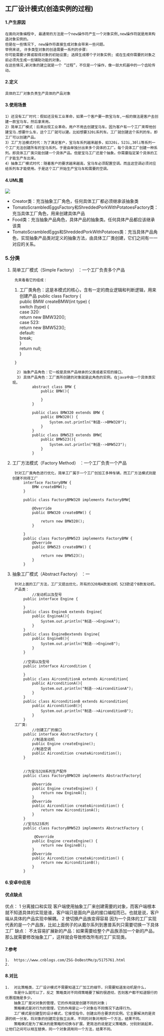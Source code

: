 ##	工厂设计模式(创造实例的过程)
####	1.产生原因
	在面向对象编程中, 最通常的方法是一个new操作符产生一个对象实例,new操作符就是用来构造对象实例的。
	但是在一些情况下, new操作符直接生成对象会带来一些问题。
	举例来说, 许多类型对象的创造需要一系列的步骤:
	你可能需要计算或取得对象的初始设置; 选择生成哪个子对象实例; 或在生成你需要的对象之前必须先生成一些辅助功能的对象。
	在这些情况,新对象的建立就是一个 “过程”，不仅是一个操作，像一部大机器中的一个齿轮传动。


####	2.定义
	具体的工厂对象负责生产具体的产品对象

####	3.使用场景

    1）还没有工厂时代：假如还没有工业革命，如果一个客户要一款宝马车,一般的做法是客户去创建一款宝马车，然后拿来用。
    2）简单工厂模式：后来出现工业革命。用户不用去创建宝马车。因为客户有一个工厂来帮他创建宝马.想要什么车，这个工厂就可以建。比如想要320i系列车。工厂就创建这个系列的车。即工厂可以创建产品。
    3）工厂方法模式时代：为了满足客户，宝马车系列越来越多，如320i，523i,30li等系列一个工厂无法创建所有的宝马系列。于是由单独分出来多个具体的工厂。每个具体工厂创建一种系列。即具体工厂类只能创建一个具体产品。但是宝马工厂还是个抽象。你需要指定某个具体的工厂才能生产车出来。
    4）抽象工厂模式时代：随着客户的要求越来越高，宝马车必须配置空调。而且这空调必须对应给系列车才能使用。于是这个工厂开始生产宝马车和需要的空调。

####	4.UML图
![](https://images0.cnblogs.com/blog/383187/201309/09183202-52f92a4d2ab04e23916d997400564be1.png)

- Creator类：充当抽象工厂角色，任何具体工厂都必须继承该抽象类
- TomatoScrambledEggsFactory和ShreddedPorkWithPotatoesFactory类：充当具体工厂角色，用来创建具体产品
- Food类：充当抽象产品角色，具体产品的抽象类。任何具体产品都应该继承该类
- TomatoScrambledEggs和ShreddedPorkWithPotatoes类：充当具体产品角色，实现抽象产品类对定义的抽象方法，由具体工厂类创建，它们之间有一一对应的关系。

### 5.分类

1. 简单工厂模式（Simple Factory）  ：一个工厂负责多个产品

		先来看看它的组成：
   	  1) 工厂类角色：这是本模式的核心，含有一定的商业逻辑和判断逻辑，用来创建产品
		    public class Factory {  
		        public BMW createBMW(int type) {  
		            switch (type) {  
		            case 320:  
		                return new BMW320();  
		            case 523:  
		                return new BMW523();  	      
		            default:  
		                break;  
		            }  
		            return null;  
		        }  

  		}  
  	
  	     2) 抽象产品角色：它一般是具体产品继承的父类或者实现的接口。  
  	     3) 具体产品角色：工厂类所创建的对象就是此角色的实例。在java中由一个具体类实现。 	
  			    abstract class BMW {  
  			        public BMW(){  
  	
  			        }  
  				}  
  	
  			    public class BMW320 extends BMW {  
  			        public BMW320() {  
  			            System.out.println("制造-->BMW320");  
  			        }  
  			    }  
  			    public class BMW523 extends BMW{  
  			        public BMW523(){  
  			            System.out.println("制造-->BMW523");  
  			        }  
  			    }  



2. 工厂方法模式（Factory Method）  ：一个工厂负责一个产品

		针对工厂类角色进行优化，简单工厂属于一个工厂创加工多种车辆，而工厂方法模式则是创建不同得工厂
		    interface FactoryBMW {  
		        BMW createBMW();  
		    }  
	
		    public class FactoryBMW320 implements FactoryBMW{  
	
		        @Override  
		        public BMW320 createBMW() {  
	
		            return new BMW320();  
		        }  
	
		    }  
		    public class FactoryBMW523 implements FactoryBMW {  
		        @Override  
		        public BMW523 createBMW() {  
	
		            return new BMW523();  
		        }  
		    }  

3. 抽象工厂模式（Abstract Factory）	：一

		针对上面的工厂方法，工厂又提出优化，所有的320用A款发动机 523欧诺个B款发动机，
		产品类：
			    //发动机以及型号    
		    public interface Engine {    
	
		    }    
		    public class EngineA extends Engine{    
		        public EngineA(){    
		            System.out.println("制造-->EngineA");    
		        }    
		    }    
		    public class EngineBextends Engine{    
		        public EngineB(){    
		            System.out.println("制造-->EngineB");    
		        }    
		    }    
	
		    //空调以及型号    
		    public interface Aircondition {    
	
		    }    
		    public class AirconditionA extends Aircondition{    
		        public AirconditionA(){    
		            System.out.println("制造-->AirconditionA");    
		        }    
		    }    
		    public class AirconditionB extends Aircondition{    
		        public AirconditionB(){    
		            System.out.println("制造-->AirconditionB");    
		        }    
		    }   
		工厂类:
			    //创建工厂的接口    
		    public interface AbstractFactory {    
		        //制造发动机  
		        public Engine createEngine();  
		        //制造空调   
		        public Aircondition createAircondition();   
		    }    


		    //为宝马320系列生产配件    
		    public class FactoryBMW320 implements AbstractFactory{    
	
		        @Override    
		        public Engine createEngine() {      
		            return new EngineA();    
		        }    
		        @Override    
		        public Aircondition createAircondition() {    
		            return new AirconditionA();    
		        }    
		    }    
		    //宝马523系列  
		    public class FactoryBMW523 implements AbstractFactory {    
	
		         @Override    
		        public Engine createEngine() {      
		            return new EngineB();    
		        }    
		        @Override    
		        public Aircondition createAircondition() {    
		            return new AirconditionB();    
		        }   
		    }   


####	6.安卓中应用

####	优点缺点
优点：
1 分离接口和实现
客户端使用抽象工厂来创建需要的对象，而客户端根本就不知道具体的实现是谁，客户端只是面向产品的接口编程而已。也就是说，客户端从具体的产品实现中解耦。
2 使切换产品族变得容易
因为一个具体的工厂实现代表的是一个产品族，比如上面例子的从戴尔系列到惠普系列只需要切换一下具体工厂
缺点：
不太容易扩展新的产品：如果需要给整个产品族添加一个新的产品，那么就需要修改抽象工厂，这样就会导致修改所有的工厂实现类。



####	7.参考
	1.	https://www.cnblogs.com/ZSG-DoBestMe/p/5175761.html
	2.

####	8.对比
	1.	对比策略类，工厂设计模式不需要知道工厂加工的细节，只需要知道发动机是什么，
		车是什么就可以了，反之 策略类对不同得策略要了解的很透彻，否则客户都不知道银行的优惠措施是多少。
		抽象工厂是对对象的管理，它的作用就是创建不同的对象；
		策略模式是对行为的管理，它的作用是让一个对象在不同情况下选择行为。
		工厂模式是创建型的设计模式，它接受指令，创建出符合要求的实例。它主要解决的是资源的统一分发，将对象的创建完全独立出来，不同的对象对用同一个方法，结果不同。
		策略模式是为了解决的是策略的切换与扩展，更简洁的说是定义策略族，分别封装起来，让他们之间可以相互替换，同一个对象调用同一个方法，结果不同。
